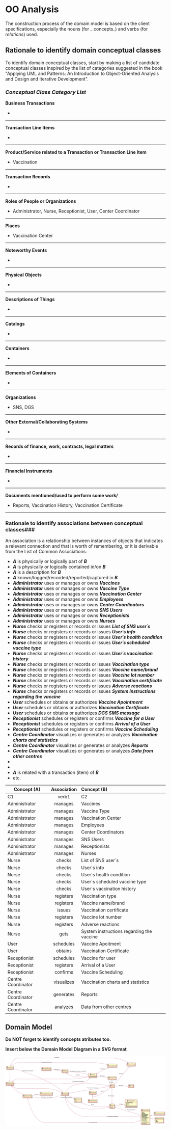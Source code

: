# OO Analysis #

The construction process of the domain model is based on the client specifications, especially the nouns (for _
concepts_) and verbs (for _relations_) used.

## Rationale to identify domain conceptual classes ##

To identify domain conceptual classes, start by making a list of candidate conceptual classes inspired by the list of
categories suggested in the book "Applying UML and Patterns: An Introduction to Object-Oriented Analysis and Design and
Iterative Development".

### _Conceptual Class Category List_ ###

**Business Transactions**

*

---

**Transaction Line Items**

*

---

**Product/Service related to a Transaction or Transaction Line Item**

* Vaccination

---


**Transaction Records**

*

---  


**Roles of People or Organizations**

* Administrator, Nurse, Receptionist, User, Center Coordinator

---


**Places**

* Vaccination Center

---

**Noteworthy Events**

*

---


**Physical Objects**

*

---


**Descriptions of Things**

*

---


**Catalogs**

*

---


**Containers**

*

---


**Elements of Containers**

*

---


**Organizations**

* SNS, DGS

---

**Other External/Collaborating Systems**

*

---


**Records of finance, work, contracts, legal matters**

*

---


**Financial Instruments**

*

---


**Documents mentioned/used to perform some work/**

* Reports, Vaccination History, Vaccination Certificate

---

### **Rationale to identify associations between conceptual classes**###

An association is a relationship between instances of objects that indicates a relevant connection and that is worth of
remembering, or it is derivable from the List of Common Associations:

+ **_A_** is physically or logically part of **_B_**
+ **_A_** is physically or logically contained in/on **_B_**
+ **_A_** is a description for **_B_**
+ **_A_** known/logged/recorded/reported/captured in **_B_**
+ **_Administrator_** uses or manages or owns **_Vaccines_**
+ **_Administrator_** uses or manages or owns **_Vaccine Type_**
+ **_Administrator_** uses or manages or owns **_Vaccination Center_**
+ **_Administrator_** uses or manages or owns **_Employees_**
+ **_Administrator_** uses or manages or owns **_Center Coordinators_**
+ **_Administrator_** uses or manages or owns **_SNS Users_**
+ **_Administrator_** uses or manages or owns **_Receptionists_**
+ **_Administrator_** uses or manages or owns **_Nurses_**
+ **_Nurse_** checks or registers or records or issues **_List of SNS user´s_**
+ **_Nurse_** checks or registers or records or issues **_User´s info_**
+ **_Nurse_** checks or registers or records or issues **_User´s health condition_**
+ **_Nurse_** checks or registers or records or issues **_User´s scheduled vaccine type_**
+ **_Nurse_** checks or registers or records or issues **_User´s vaccination history_**
+ **_Nurse_** checks or registers or records or issues **_Vaccination type_**
+ **_Nurse_** checks or registers or records or issues **_Vaccine name/brand_**
+ **_Nurse_** checks or registers or records or issues **_Vaccine lot number_**
+ **_Nurse_** checks or registers or records or issues **_Vaccination certificate_**
+ **_Nurse_** checks or registers or records or issues **_Adverse reactions_**
+ **_Nurse_** checks or registers or records or issues **_System instructions regarding the vaccine_**
+ **_User_** schedules or obtains or authorizes **_Vaccine Apointment_**
+ **_User_** schedules or obtains or authorizes **_Vaccination Certificate_**
+ **_User_** schedules or obtains or authorizes **_DGS SMS message_**
+ **_Receptionist_** schedules or registers or confirms **_Vaccine for a User_**
+ **_Receptionist_** schedules or registers or confirms **_Arrival of a User_**
+ **_Receptionist_** schedules or registers or confirms **_Vaccine Scheduling_**
+ **_Centre Coordinator_** visualizes or generates or analyzes **_Vaccination charts and statistics_**
+ **_Centre Coordinator_** visualizes or generates or analyzes **_Reports_**
+ **_Centre Coordinator_** visualizes or generates or analyzes **_Data from other centres_**
+ 
+ 
+ **_A_** is related with a transaction (item) of **_B_**
+ etc.

| Concept (A)        | Association | Concept (B)                               |
|--------------------|:-----------:|:------------------------------------------|
| C1                 |    verb1    | C2                                        |
| Administrator      |   manages   | Vaccines                                  |
| Administrator      |   manages   | Vaccine Type                              |
| Administrator      |   manages   | Vaccination Center                        |
| Administrator      |   manages   | Employees                                 |
| Administrator      |   manages   | Center Coordinators                       |
| Administrator      |   manages   | SNS Users                                 |
| Administrator      |   manages   | Receptionists                             |
| Administrator      |   manages   | Nurses                                    |
| Nurse              |   checks    | List of SNS user´s                        |
| Nurse              |   checks    | User´s info                               |
| Nurse              |   checks    | User´s health condition                   |
| Nurse              |   checks    | User´s scheduled vaccine type             |
| Nurse              |   checks    | User´s vaccination history                |
| Nurse              |  registers  | Vaccination type                          |
| Nurse              |  registers  | Vaccine name/brand                        |
| Nurse              |   issues    | Vaccination certificate                   |
| Nurse              |  registers  | Vaccine lot number                        |
| Nurse              |  registers  | Adverse reactions                         |
| Nurse              |    gets     | System instructions regarding the vaccine |
| User               |  schedules  | Vaccine Apoitment                         |
| User               |   obtains   | Vaccination Certificate                   |
| Receptionist       |  schedules  | Vaccine for user                          |
| Receptionist       |  registers  | Arrival of a User                         |
| Receptionist       |  confirms   | Vaccine Scheduling                        |
| Centre Coordinator | visualizes  | Vaccination charts and statistics         |
| Centre Coordinator |  generates  | Reports                                   |
| Centre Coordinator |  analyzes   | Data from other centres                   |

## Domain Model

**Do NOT forget to identify concepts atributes too.**

**Insert below the Domain Model Diagram in a SVG format**

![DM.svg](DM.svg)